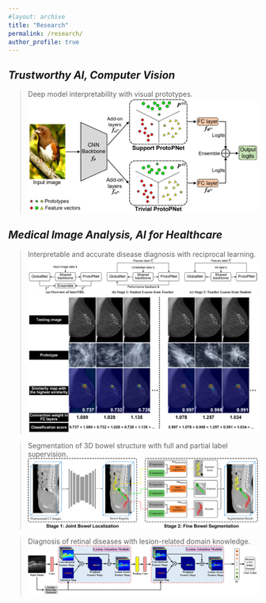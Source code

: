```yaml
---
#layout: archive
title: "Research"
permalink: /research/
author_profile: true
---
```




## *Trustworthy AI, Computer Vision*

> Deep model interpretability with visual prototypes.
>![Words](./image/STProtoPNet.png)


## *Medical Image Analysis, AI for Healthcare*

> Interpretable and accurate disease diagnosis with reciprocal learning.
>![Words](./image/InterNRL_overview.png)
>![Words](./image/InterNRL.png)


> Segmentation of 3D bowel structure with full and partial label supervision.
>![Words](./image/BowelNet.png)


> Diagnosis of retinal diseases with lesion-related domain knowledge. 
![Words](./image/LACNN.png)

